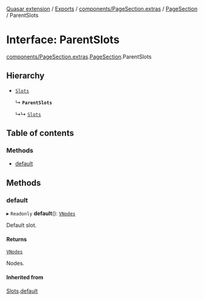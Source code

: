 [Quasar extension](../index.md) / [Exports](../modules.md) / [components/PageSection.extras](../modules/components_PageSection_extras.md) / [PageSection](../modules/components_PageSection_extras.PageSection.md) / ParentSlots

# Interface: ParentSlots

[components/PageSection.extras](../modules/components_PageSection_extras.md).[PageSection](../modules/components_PageSection_extras.PageSection.md).ParentSlots

## Hierarchy

- [`Slots`](components_Switchable_extras.Switchable.Slots.md)

  ↳ **`ParentSlots`**

  ↳↳ [`Slots`](components_PageSection_extras.PageSection.Slots.md)

## Table of contents

### Methods

- [default](components_PageSection_extras.PageSection.ParentSlots.md#default)

## Methods

### default

▸ `Readonly` **default**(): [`VNodes`](../modules/components_api_misc.md#vnodes)

Default slot.

#### Returns

[`VNodes`](../modules/components_api_misc.md#vnodes)

Nodes.

#### Inherited from

[Slots](components_Switchable_extras.Switchable.Slots.md).[default](components_Switchable_extras.Switchable.Slots.md#default)
